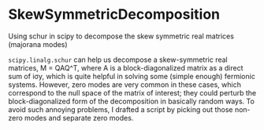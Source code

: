 # SkewSymmetricDecomposition
Using schur in scipy to decompose the skew symmetric real matrices (majorana modes)

`scipy.linalg.schur` can help us decompose a skew-symmetric real matrices, M = QAQ^T, where A is a block-diagonalized matrix as a direct sum of iσy, which is quite helpful in solving some (simple enough) fermionic systems.
However, zero modes are very common in these cases, which correspond to the null space of the matrix of interest; they could perturb the block-diagonalized form of the decomposition in basically random ways.
To avoid such annoying problems, I drafted a script by picking out those non-zero modes and separate zero modes.
